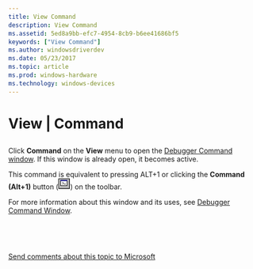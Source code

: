 ```yaml
---
title: View Command
description: View Command
ms.assetid: 5ed8a9bb-efc7-4954-8cb9-b6ee41686bf5
keywords: ["View Command"]
ms.author: windowsdriverdev
ms.date: 05/23/2017
ms.topic: article
ms.prod: windows-hardware
ms.technology: windows-devices
---
```


# View | Command


## <span id="ddk_view_command_dbg"></span><span id="DDK_VIEW_COMMAND_DBG"></span>


Click **Command** on the **View** menu to open the [Debugger Command window](debugger-command-window.md). If this window is already open, it becomes active.

This command is equivalent to pressing ALT+1 or clicking the **Command (Alt+1)** button (![screen shot of the debugger command window button](images/tbcmd.png)) on the toolbar.

For more information about this window and its uses, see [Debugger Command Window](debugger-command-window.md).

 

 

[Send comments about this topic to Microsoft](mailto:wsddocfb@microsoft.com?subject=Documentation%20feedback%20[debugger\debugger]:%20View%20|%20Command%20%20RELEASE:%20%285/15/2017%29&body=%0A%0APRIVACY%20STATEMENT%0A%0AWe%20use%20your%20feedback%20to%20improve%20the%20documentation.%20We%20don't%20use%20your%20email%20address%20for%20any%20other%20purpose,%20and%20we'll%20remove%20your%20email%20address%20from%20our%20system%20after%20the%20issue%20that%20you're%20reporting%20is%20fixed.%20While%20we're%20working%20to%20fix%20this%20issue,%20we%20might%20send%20you%20an%20email%20message%20to%20ask%20for%20more%20info.%20Later,%20we%20might%20also%20send%20you%20an%20email%20message%20to%20let%20you%20know%20that%20we've%20addressed%20your%20feedback.%0A%0AFor%20more%20info%20about%20Microsoft's%20privacy%20policy,%20see%20http://privacy.microsoft.com/default.aspx. "Send comments about this topic to Microsoft")




